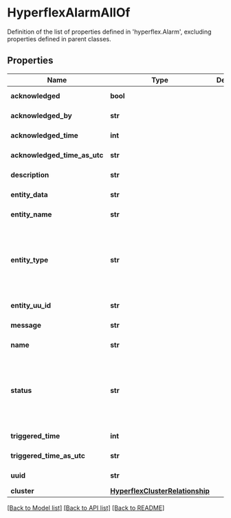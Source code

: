 # HyperflexAlarmAllOf

Definition of the list of properties defined in 'hyperflex.Alarm', excluding properties defined in parent classes.
## Properties
Name | Type | Description | Notes
------------ | ------------- | ------------- | -------------
**acknowledged** | **bool** |  | [optional] [readonly] 
**acknowledged_by** | **str** |  | [optional] [readonly] 
**acknowledged_time** | **int** |  | [optional] [readonly] 
**acknowledged_time_as_utc** | **str** |  | [optional] [readonly] 
**description** | **str** |  | [optional] [readonly] 
**entity_data** | **str** |  | [optional] [readonly] 
**entity_name** | **str** |  | [optional] [readonly] 
**entity_type** | **str** |  | [optional] [readonly]  if omitted the server will use the default value of "UNKNOWN"
**entity_uu_id** | **str** |  | [optional] [readonly] 
**message** | **str** |  | [optional] [readonly] 
**name** | **str** |  | [optional] [readonly] 
**status** | **str** |  | [optional] [readonly]  if omitted the server will use the default value of "UNKNOWN"
**triggered_time** | **int** |  | [optional] [readonly] 
**triggered_time_as_utc** | **str** |  | [optional] [readonly] 
**uuid** | **str** |  | [optional] [readonly] 
**cluster** | [**HyperflexClusterRelationship**](HyperflexClusterRelationship.md) |  | [optional] 

[[Back to Model list]](../README.md#documentation-for-models) [[Back to API list]](../README.md#documentation-for-api-endpoints) [[Back to README]](../README.md)


